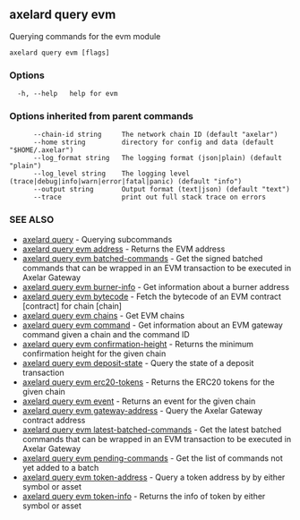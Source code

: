 ## axelard query evm

Querying commands for the evm module

```
axelard query evm [flags]
```

### Options

```
  -h, --help   help for evm
```

### Options inherited from parent commands

```
      --chain-id string     The network chain ID (default "axelar")
      --home string         directory for config and data (default "$HOME/.axelar")
      --log_format string   The logging format (json|plain) (default "plain")
      --log_level string    The logging level (trace|debug|info|warn|error|fatal|panic) (default "info")
      --output string       Output format (text|json) (default "text")
      --trace               print out full stack trace on errors
```

### SEE ALSO

* [axelard query](axelard_query.md)	 - Querying subcommands
* [axelard query evm address](axelard_query_evm_address.md)	 - Returns the EVM address
* [axelard query evm batched-commands](axelard_query_evm_batched-commands.md)	 - Get the signed batched commands that can be wrapped in an EVM transaction to be executed in Axelar Gateway
* [axelard query evm burner-info](axelard_query_evm_burner-info.md)	 - Get information about a burner address
* [axelard query evm bytecode](axelard_query_evm_bytecode.md)	 - Fetch the bytecode of an EVM contract [contract] for chain [chain]
* [axelard query evm chains](axelard_query_evm_chains.md)	 - Get EVM chains
* [axelard query evm command](axelard_query_evm_command.md)	 - Get information about an EVM gateway command given a chain and the command ID
* [axelard query evm confirmation-height](axelard_query_evm_confirmation-height.md)	 - Returns the minimum confirmation height for the given chain
* [axelard query evm deposit-state](axelard_query_evm_deposit-state.md)	 - Query the state of a deposit transaction
* [axelard query evm erc20-tokens](axelard_query_evm_erc20-tokens.md)	 - Returns the ERC20 tokens for the given chain
* [axelard query evm event](axelard_query_evm_event.md)	 - Returns an event for the given chain
* [axelard query evm gateway-address](axelard_query_evm_gateway-address.md)	 - Query the Axelar Gateway contract address
* [axelard query evm latest-batched-commands](axelard_query_evm_latest-batched-commands.md)	 - Get the latest batched commands that can be wrapped in an EVM transaction to be executed in Axelar Gateway
* [axelard query evm pending-commands](axelard_query_evm_pending-commands.md)	 - Get the list of commands not yet added to a batch
* [axelard query evm token-address](axelard_query_evm_token-address.md)	 - Query a token address by by either symbol or asset
* [axelard query evm token-info](axelard_query_evm_token-info.md)	 - Returns the info of token by either symbol or asset

